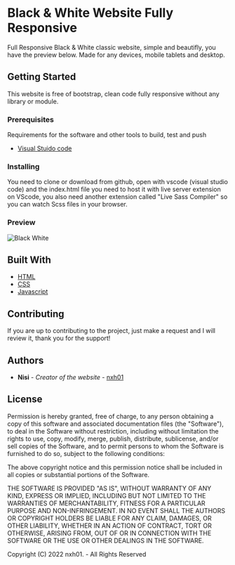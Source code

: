 # Black & White Website Fully Responsive

Full Responsive Black & White classic website, simple and beautifly, you have the preview below. Made for any devices, mobile tablets and desktop.

## Getting Started

This website is free of bootstrap, clean code fully responsive without any library or module.

### Prerequisites

Requirements for the software and other tools to build, test and push

- [Visual Stuido code](https://code.visualstudio.com/)

### Installing

You need to clone or download from github, open with vscode (visual studio code) and the index.html file you need to host it with live server extension on VScode, you also need another extension called "Live Sass Compiler" so you can watch Scss files in your browser.

### Preview
![Black   White](https://user-images.githubusercontent.com/80894732/175782827-002211d4-322c-4bfe-8f36-31623fd66489.png)


## Built With

- [HTML]()
- [CSS]()
- [Javascript]()

## Contributing

If you are up to contributing to the project, just make a request and I will review it, thank you for the support!

## Authors

- **Nisi** - _Creator of the website_ -
  [nxh01](https://github.com/nxh01)

## License

Permission is hereby granted, free of charge, to any person obtaining a copy
of this software and associated documentation files (the "Software"), to deal
in the Software without restriction, including without limitation the rights
to use, copy, modify, merge, publish, distribute, sublicense, and/or sell
copies of the Software, and to permit persons to whom the Software is
furnished to do so, subject to the following conditions:

The above copyright notice and this permission notice shall be included in all
copies or substantial portions of the Software.

THE SOFTWARE IS PROVIDED "AS IS", WITHOUT WARRANTY OF ANY KIND, EXPRESS OR
IMPLIED, INCLUDING BUT NOT LIMITED TO THE WARRANTIES OF MERCHANTABILITY,
FITNESS FOR A PARTICULAR PURPOSE AND NON-INFRINGEMENT. IN NO EVENT SHALL THE
AUTHORS OR COPYRIGHT HOLDERS BE LIABLE FOR ANY CLAIM, DAMAGES, OR OTHER
LIABILITY, WHETHER IN AN ACTION OF CONTRACT, TORT OR OTHERWISE, ARISING FROM,
OUT OF OR IN CONNECTION WITH THE SOFTWARE OR THE USE OR OTHER DEALINGS IN THE
SOFTWARE.

Copyright (C) 2022 nxh01. - All Rights Reserved

